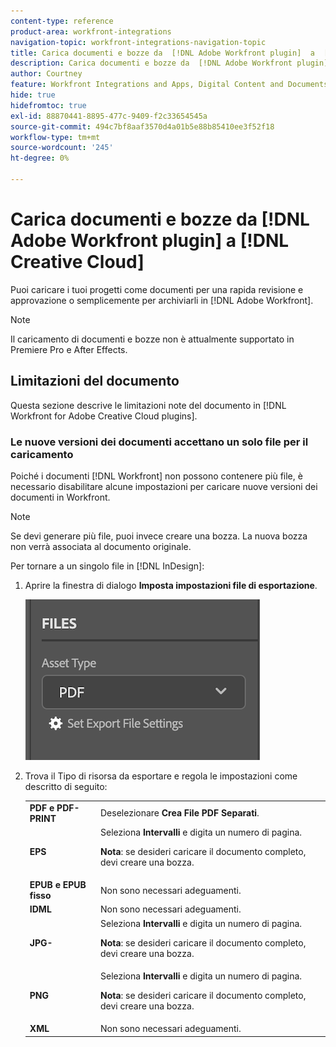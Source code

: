 ```yaml
---
content-type: reference
product-area: workfront-integrations
navigation-topic: workfront-integrations-navigation-topic
title: Carica documenti e bozze da  [!DNL Adobe Workfront plugin]  a  [!DNL Creative Cloud]
description: Carica documenti e bozze da  [!DNL Adobe Workfront plugin]  a  [!DNL Creative Cloud]
author: Courtney
feature: Workfront Integrations and Apps, Digital Content and Documents
hide: true
hidefromtoc: true
exl-id: 88870441-8895-477c-9409-f2c33654545a
source-git-commit: 494c7bf8aaf3570d4a01b5e88b85410ee3f52f18
workflow-type: tm+mt
source-wordcount: '245'
ht-degree: 0%

---
```


# Carica documenti e bozze da [!DNL Adobe Workfront plugin] a [!DNL Creative Cloud]

Puoi caricare i tuoi progetti come documenti per una rapida revisione e approvazione o semplicemente per archiviarli in [!DNL Adobe Workfront].

>[!NOTE]
>
>Il caricamento di documenti e bozze non è attualmente supportato in Premiere Pro e After Effects.


## Limitazioni del documento

Questa sezione descrive le limitazioni note del documento in [!DNL Workfront for Adobe Creative Cloud plugins].

### Le nuove versioni dei documenti accettano un solo file per il caricamento

Poiché i documenti [!DNL Workfront] non possono contenere più file, è necessario disabilitare alcune impostazioni per caricare nuove versioni dei documenti in Workfront.

>[!NOTE]
>
>Se devi generare più file, puoi invece creare una bozza. La nuova bozza non verrà associata al documento originale.



Per tornare a un singolo file in [!DNL InDesign]:

1. Aprire la finestra di dialogo **Imposta impostazioni file di esportazione**.

   ![Impostazioni di esportazione file](assets/file-export-settings.png)

1. Trova il Tipo di risorsa da esportare e regola le impostazioni come descritto di seguito:

   <table>
    <tr>
    <td><strong>PDF e PDF-PRINT</strong>
    </td>
    <td>Deselezionare <strong>Crea File PDF Separati</strong>.
    </td>
    </tr>
    <tr>
    <td><strong>EPS</strong>
    </td>
    <td>Seleziona <strong>Intervalli</strong> e digita un numero di pagina. 
    <p>
    <strong>Nota</strong>: se desideri caricare il documento completo, devi creare una bozza. 
    </td>
    </tr>
    <tr>
    <td><strong>EPUB e EPUB fisso</strong>
    </td>
    <td>Non sono necessari adeguamenti.
    </td>
    </tr>
    <tr>
    <td><strong>IDML</strong>
    </td>
    <td>Non sono necessari adeguamenti.
    </td>
    </tr>
    <tr>
    <td><strong>JPG-</strong>
    </td>
    <td>Seleziona <strong>Intervalli</strong> e digita un numero di pagina. 
    <p>
    <strong>Nota</strong>: se desideri caricare il documento completo, devi creare una bozza. 
    </td>
    </tr>
    <tr>
    <td><strong>PNG</strong>
    </td>
    <td>Seleziona <strong>Intervalli</strong> e digita un numero di pagina. 
    <p>
    <strong>Nota</strong>: se desideri caricare il documento completo, devi creare una bozza. 
    </td>
    </tr>
    <tr>
    <td><strong>XML</strong>
    </td>
    <td>Non sono necessari adeguamenti. 
    </td>
    </tr>
    </table>
